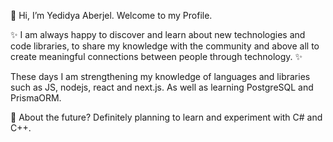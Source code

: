 👋 Hi, I’m Yedidya Aberjel. Welcome to my Profile.

✨ I am always happy to discover and learn about new technologies and code libraries, to share my knowledge with the community and above all to create meaningful connections between people through technology. ✨

These days I am strengthening my knowledge of languages and libraries such as JS, nodejs, react and next.js.
As well as learning PostgreSQL and PrismaORM.

🌱 About the future? Definitely planning to learn and experiment with C# and C++.

<!---
Yedidya10/Yedidya10 is a ✨ special ✨ repository because its `README.md` (this file) appears on your GitHub profile.
You can click the Preview link to take a look at your changes.
--->
